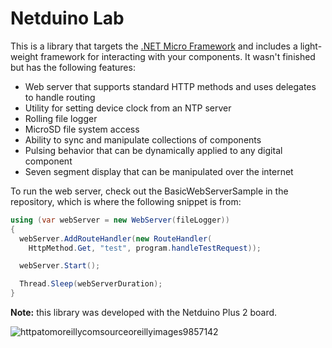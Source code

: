 # Netduino Lab

This is a library that targets the <a href="http://www.netmf.com/" target="_blank">.NET Micro Framework</a> and includes a light-weight framework for interacting with your components.  It wasn't finished but has the following features:
* Web server that supports standard HTTP methods and uses delegates to handle routing
* Utility for setting device clock from an NTP server
* Rolling file logger
* MicroSD file system access
* Ability to sync and manipulate collections of components
* Pulsing behavior that can be dynamically applied to any digital component
* Seven segment display that can be manipulated over the internet

To run the web server, check out the BasicWebServerSample in the repository, which is where the following snippet is from:

```c#
using (var webServer = new WebServer(fileLogger))
{
  webServer.AddRouteHandler(new RouteHandler(
    HttpMethod.Get, "test", program.handleTestRequest));

  webServer.Start();

  Thread.Sleep(webServerDuration);
}
```

**Note:** this library was developed with the Netduino Plus 2 board.

![httpatomoreillycomsourceoreillyimages9857142](https://cloud.githubusercontent.com/assets/4038675/13768666/5651174a-ea3e-11e5-9bdd-40a9e26f118c.png)

